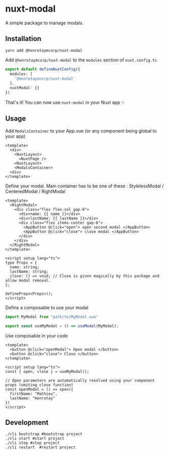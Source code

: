 # nuxt-modal

A simple package to manage modals.

## Installation

```shell
yarn add @henrotaymcorp/nuxt-modal
```

Add `@henrotaymcorp/nuxt-modal` to the `modules` section of `nuxt.config.ts`

```typescript
export default defineNuxtConfig({
  modules: [
    '@henrotaymcorp/nuxt-modal'
  ],
  nuxtModal: {}
})
```

That's it! You can now use `nuxt-modal` in your Nuxt app ✨

## Usage

Add `ModalsContainer` to your App.vue (or any component being global to your app)

```vue
<template>
  <div>
    <NuxtLayout>
      <NuxtPage />
    <NuxtLayout>
    <ModalsContainer>
  <div>
</template>
```

Define your modal. Main container has to be one of these : StylelessModal / CenteredModal / RightModal

```vue
<template>
  <RightModal>
    <div class="flex flex-col gap-8">
      <div>name: {{ name }}</div>
      <div>lastName: {{ lastName }}</div>
      <div class="flex items-center gap-8">
        <AppButton @click="open"> open second modal </AppButton>
        <AppButton @click="close"> close modal </AppButton>
      </div>
    </div>
  </RightModal>
</template>

<script setup lang="ts">
type Props = {
  name: string;
  lastName: string;
  close: () => void; // Close is given magically by this package and allow modal removal.
};

defineProps<Props>();
</script>
```

Define a composable to use your modal

```typescript
import MyModal from "path/to/MyModal.vue"

export const useMyModal = () => useModal(MyModal);
```

Use composable in your code

```vue
<template>
  <button @click="openModal"> Open modal </button>
  <button @click="close"> Close </button>
</template>

<script setup lang="ts">
const { open, close } = useMyModal();

// Open parameters are automatically resolved using your component props (omiting close function)
const openModal = () => open({
  firstName: "Mathieu",
  lastName: "Henrotay"
})
</script>
```

## Development

```shell
./cli bootstrap #bootstrap project
./cli start #start project
./cli stop #stop project
./cli restart  #restart project
```
